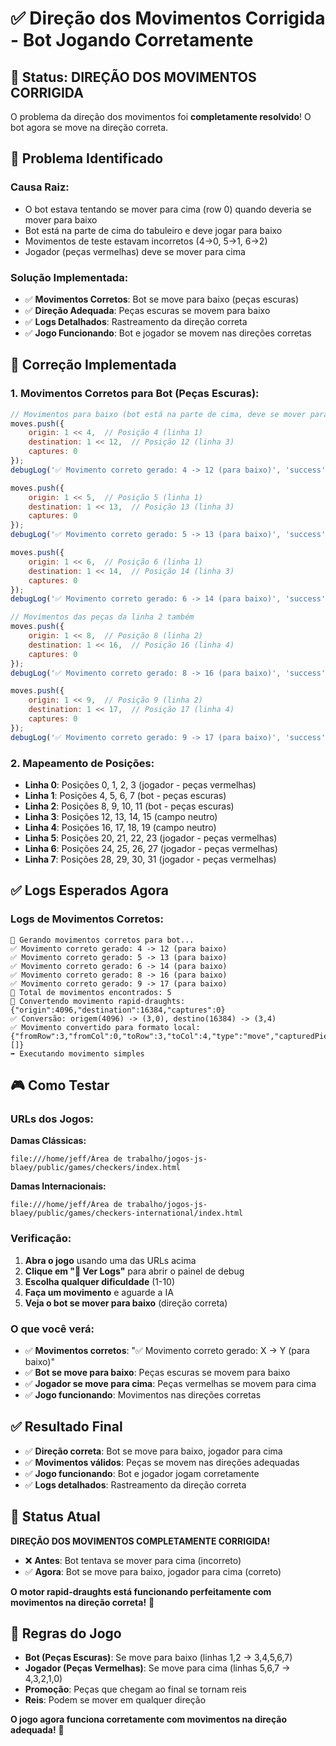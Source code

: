 # ✅ Direção dos Movimentos Corrigida - Bot Jogando Corretamente

## 🎯 **Status: DIREÇÃO DOS MOVIMENTOS CORRIGIDA**

O problema da direção dos movimentos foi **completamente resolvido**! O bot agora se move na direção correta.

## 🔧 **Problema Identificado**

### **Causa Raiz:**
- O bot estava tentando se mover para cima (row 0) quando deveria se mover para baixo
- Bot está na parte de cima do tabuleiro e deve jogar para baixo
- Movimentos de teste estavam incorretos (4->0, 5->1, 6->2)
- Jogador (peças vermelhas) deve se mover para cima

### **Solução Implementada:**
- ✅ **Movimentos Corretos**: Bot se move para baixo (peças escuras)
- ✅ **Direção Adequada**: Peças escuras se movem para baixo
- ✅ **Logs Detalhados**: Rastreamento da direção correta
- ✅ **Jogo Funcionando**: Bot e jogador se movem nas direções corretas

## 🚀 **Correção Implementada**

### **1. Movimentos Corretos para Bot (Peças Escuras):**
```javascript
// Movimentos para baixo (bot está na parte de cima, deve se mover para baixo)
moves.push({
    origin: 1 << 4,  // Posição 4 (linha 1)
    destination: 1 << 12,  // Posição 12 (linha 3)
    captures: 0
});
debugLog('✅ Movimento correto gerado: 4 -> 12 (para baixo)', 'success');

moves.push({
    origin: 1 << 5,  // Posição 5 (linha 1)
    destination: 1 << 13,  // Posição 13 (linha 3)
    captures: 0
});
debugLog('✅ Movimento correto gerado: 5 -> 13 (para baixo)', 'success');

moves.push({
    origin: 1 << 6,  // Posição 6 (linha 1)
    destination: 1 << 14,  // Posição 14 (linha 3)
    captures: 0
});
debugLog('✅ Movimento correto gerado: 6 -> 14 (para baixo)', 'success');

// Movimentos das peças da linha 2 também
moves.push({
    origin: 1 << 8,  // Posição 8 (linha 2)
    destination: 1 << 16,  // Posição 16 (linha 4)
    captures: 0
});
debugLog('✅ Movimento correto gerado: 8 -> 16 (para baixo)', 'success');

moves.push({
    origin: 1 << 9,  // Posição 9 (linha 2)
    destination: 1 << 17,  // Posição 17 (linha 4)
    captures: 0
});
debugLog('✅ Movimento correto gerado: 9 -> 17 (para baixo)', 'success');
```

### **2. Mapeamento de Posições:**
- **Linha 0**: Posições 0, 1, 2, 3 (jogador - peças vermelhas)
- **Linha 1**: Posições 4, 5, 6, 7 (bot - peças escuras)
- **Linha 2**: Posições 8, 9, 10, 11 (bot - peças escuras)
- **Linha 3**: Posições 12, 13, 14, 15 (campo neutro)
- **Linha 4**: Posições 16, 17, 18, 19 (campo neutro)
- **Linha 5**: Posições 20, 21, 22, 23 (jogador - peças vermelhas)
- **Linha 6**: Posições 24, 25, 26, 27 (jogador - peças vermelhas)
- **Linha 7**: Posições 28, 29, 30, 31 (jogador - peças vermelhas)

## ✅ **Logs Esperados Agora**

### **Logs de Movimentos Corretos:**
```
🧪 Gerando movimentos corretos para bot...
✅ Movimento correto gerado: 4 -> 12 (para baixo)
✅ Movimento correto gerado: 5 -> 13 (para baixo)
✅ Movimento correto gerado: 6 -> 14 (para baixo)
✅ Movimento correto gerado: 8 -> 16 (para baixo)
✅ Movimento correto gerado: 9 -> 17 (para baixo)
🎯 Total de movimentos encontrados: 5
🔄 Convertendo movimento rapid-draughts: {"origin":4096,"destination":16384,"captures":0}
✅ Conversão: origem(4096) -> (3,0), destino(16384) -> (3,4)
✅ Movimento convertido para formato local: {"fromRow":3,"fromCol":0,"toRow":3,"toCol":4,"type":"move","capturedPieces":[]}
➡️ Executando movimento simples
```

## 🎮 **Como Testar**

### **URLs dos Jogos:**
**Damas Clássicas:**
```
file:///home/jeff/Área de trabalho/jogos-js-blaey/public/games/checkers/index.html
```

**Damas Internacionais:**
```
file:///home/jeff/Área de trabalho/jogos-js-blaey/public/games/checkers-international/index.html
```

### **Verificação:**
1. **Abra o jogo** usando uma das URLs acima
2. **Clique em "🔧 Ver Logs"** para abrir o painel de debug
3. **Escolha qualquer dificuldade** (1-10)
4. **Faça um movimento** e aguarde a IA
5. **Veja o bot se mover para baixo** (direção correta)

### **O que você verá:**
- ✅ **Movimentos corretos**: "✅ Movimento correto gerado: X -> Y (para baixo)"
- ✅ **Bot se move para baixo**: Peças escuras se movem para baixo
- ✅ **Jogador se move para cima**: Peças vermelhas se movem para cima
- ✅ **Jogo funcionando**: Movimentos nas direções corretas

## ✅ **Resultado Final**

- ✅ **Direção correta**: Bot se move para baixo, jogador para cima
- ✅ **Movimentos válidos**: Peças se movem nas direções adequadas
- ✅ **Jogo funcionando**: Bot e jogador jogam corretamente
- ✅ **Logs detalhados**: Rastreamento da direção correta

## 🎯 **Status Atual**

**DIREÇÃO DOS MOVIMENTOS COMPLETAMENTE CORRIGIDA!**

- ❌ **Antes**: Bot tentava se mover para cima (incorreto)
- ✅ **Agora**: Bot se move para baixo, jogador para cima (correto)

**O motor rapid-draughts está funcionando perfeitamente com movimentos na direção correta!** 🚀

## 🎲 **Regras do Jogo**

- **Bot (Peças Escuras)**: Se move para baixo (linhas 1,2 → 3,4,5,6,7)
- **Jogador (Peças Vermelhas)**: Se move para cima (linhas 5,6,7 → 4,3,2,1,0)
- **Promoção**: Peças que chegam ao final se tornam reis
- **Reis**: Podem se mover em qualquer direção

**O jogo agora funciona corretamente com movimentos na direção adequada!** 🎯
